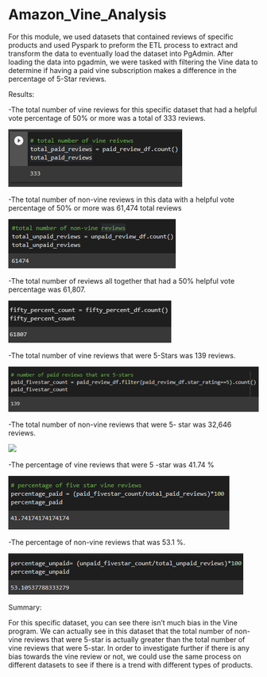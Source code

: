 # Amazon_Vine_Analysis


For this module, we used datasets that contained reviews of specific products and used Pyspark to preform the ETL process to extract and transform the data to eventually load the dataset into PgAdmin. After loading the data into pgadmin, we were tasked with filtering the Vine data to determine if having a paid vine subscription makes a difference in the percentage of 5-Star reviews. 


Results:


-The total number of vine reviews for this specific dataset that had a helpful vote percentage of 50% or more was a total of 333 reviews. 

![](Resources/paid_count.PNG)


-The total number of non-vine reviews in this data with a helpful vote percentage of 50% or more was 61,474 total reviews

![](Resources/count_unpaid.PNG)


-The total number of reviews all together that had a 50% helpful vote percentage was 61,807.

![](Resources/fiftyper_helpful_count.PNG)


-The total number of vine reviews that were 5-Stars was 139 reviews.

![](Resources/5star_paid_count.PNG)


-The total number of non-vine reviews that were 5- star was 32,646 reviews.

![](Resources/5star_unpaid_count.PNG)


-The percentage of vine reviews that were 5 -star was 41.74 %

![](Resources/5star_paid_percentage.PNG)


-The percentage of non-vine reviews that was 53.1 %.

![](Resources/5star_upaid_percentage.PNG)



Summary:


For this specific dataset, you can see there isn’t much bias in the Vine program. We can actually see in this dataset that the total number of non-vine reviews that were 5-star is actually greater than the total number of vine reviews that were 5-star. In order to investigate further if there is any bias towards the vine review or not, we could use the same process on different datasets to see if there is a trend with different types of products. 
